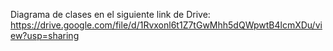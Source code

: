 Diagrama de clases en el siguiente link de Drive: https://drive.google.com/file/d/1Rvxonl6t1Z7tGwMhh5dQWpwtB4lcmXDu/view?usp=sharing
